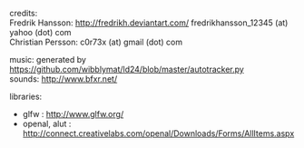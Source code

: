 credits:  
Fredrik Hansson: http://fredrikh.deviantart.com/ fredrikhansson_12345 (at) yahoo (dot) com  
Christian Persson: c0r73x (at) gmail (dot) com  

music: generated by https://github.com/wibblymat/ld24/blob/master/autotracker.py  
sounds: http://www.bfxr.net/  

libraries:
* glfw : http://www.glfw.org/
* openal, alut : http://connect.creativelabs.com/openal/Downloads/Forms/AllItems.aspx
